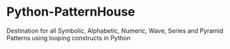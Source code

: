 # Python-PatternHouse
Destination for all Symbolic, Alphabetic, Numeric, Wave, Series and Pyramid Patterns using looping constructs in Python
